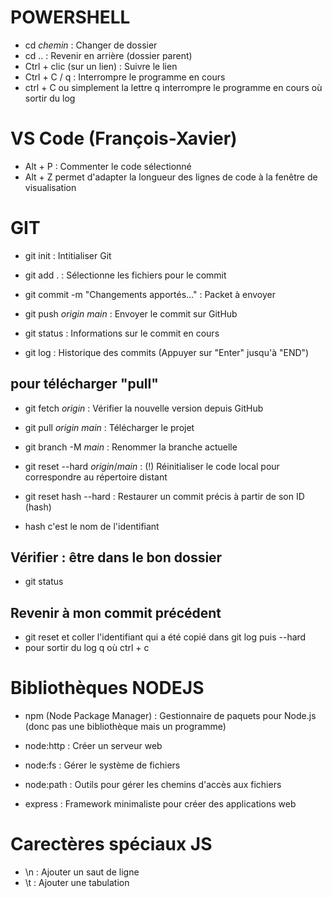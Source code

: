 # POWERSHELL

- cd _chemin_ : Changer de dossier
- cd .. : Revenir en arrière (dossier parent)
- Ctrl + clic (sur un lien) : Suivre le lien
- Ctrl + C / q : Interrompre le programme en cours
- ctrl + C ou simplement la lettre q interrompre le programme en cours où sortir du log

# VS Code (François-Xavier)

- Alt + P : Commenter le code sélectionné
- Alt + Z permet d'adapter la longueur des lignes de code à la fenêtre de visualisation

# GIT

- git init : Intitialiser Git

- git add . : Sélectionne les fichiers pour le commit
- git commit -m "Changements apportés..." : Packet à envoyer
- git push _origin_ _main_ : Envoyer le commit sur GitHub

- git status : Informations sur le commit en cours
- git log : Historique des commits (Appuyer sur "Enter" jusqu'à "END")

## pour télécharger "pull"

- git fetch _origin_ : Vérifier la nouvelle version depuis GitHub
- git pull _origin_ _main_ : Télécharger le projet

- git branch -M _main_ : Renommer la branche actuelle

- git reset --hard _origin_/_main_ : (!) Réinitialiser le code local pour correspondre au répertoire distant
- git reset hash --hard : Restaurer un commit précis à partir de son ID (hash)

- hash c'est le nom de l'identifiant

## Vérifier : être dans le bon dossier

- git status

## Revenir à mon commit précédent

- git reset et coller l'identifiant qui a été copié dans git log puis --hard
- pour sortir du log q où ctrl + c

# Bibliothèques NODEJS

- npm (Node Package Manager) : Gestionnaire de paquets pour Node.js (donc pas une bibliothèque mais un programme)

- node:http : Créer un serveur web
- node:fs : Gérer le système de fichiers
- node:path : Outils pour gérer les chemins d'accès aux fichiers
- express : Framework minimaliste pour créer des applications web

# Carectères spéciaux JS

- \n : Ajouter un saut de ligne
- \t : Ajouter une tabulation
